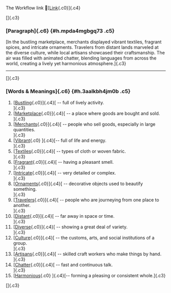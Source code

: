 The Workflow link
👏[[Link](https://www.google.com/url?q=http://www.google.com&sa=D&source=editors&ust=1759767667887604&usg=AOvVaw2Kv_C_3_xR0y91VO3JkvXt){.c0}]{.c4}

[]{.c3}

### [Paragraph]{.c6} {#h.mpda4mgbgq73 .c5}

[In the bustling marketplace, merchants displayed vibrant textiles,
fragrant spices, and intricate ornaments. Travelers from distant lands
marveled at the diverse culture, while local artisans showcased their
craftsmanship. The air was filled with animated chatter, blending
languages from across the world, creating a lively yet harmonious
atmosphere.]{.c3}

------------------------------------------------------------------------

[]{.c3}

### [Words & Meanings]{.c6} {#h.3aalkbh4jm0b .c5}

1.  [[Bustling](https://www.google.com/url?q=http://www.google.com&sa=D&source=editors&ust=1759767667888752&usg=AOvVaw3G6p_wH0-eB6R4iK7id2XT){.c0}]{.c4}[ --
    full of lively activity.\
    ]{.c3}
2.  [[Marketplace](https://www.google.com/url?q=http://www.google.com&sa=D&source=editors&ust=1759767667888982&usg=AOvVaw3A8wYWIjZGU3JZKHkChTmc){.c0}]{.c4}[ --
    a place where goods are bought and sold.\
    ]{.c3}
3.  [[Merchants](https://www.google.com/url?q=http://www.google.com&sa=D&source=editors&ust=1759767667889203&usg=AOvVaw3WYoMDcR441Hk5LHMzS6l8){.c0}]{.c4}[ --
    people who sell goods, especially in large quantities.\
    ]{.c3}
4.  [[Vibrant](https://www.google.com/url?q=http://www.google.com&sa=D&source=editors&ust=1759767667889461&usg=AOvVaw3ZsbpBmy_8HoCQY_OGgS63){.c0}
    ]{.c4}[-- full of life and energy.\
    ]{.c3}
5.  [[Textiles](https://www.google.com/url?q=http://www.google.com&sa=D&source=editors&ust=1759767667889646&usg=AOvVaw0J1YSn-t9b3Tv4gHiRfZyS){.c0}]{.c4}[ --
    types of cloth or woven fabric.\
    ]{.c3}
6.  [[Fragrant](https://www.google.com/url?q=http://www.google.com&sa=D&source=editors&ust=1759767667889848&usg=AOvVaw310V0fPOld7_EEKUjgyx_o){.c0}]{.c4}[ --
    having a pleasant smell.\
    ]{.c3}
7.  [[Intricate](https://www.google.com/url?q=http://www.google.com&sa=D&source=editors&ust=1759767667890037&usg=AOvVaw36hUoMi4QBtq4GfgrqPguf){.c0}]{.c4}[ --
    very detailed or complex.\
    ]{.c3}
8.  [[Ornaments](https://www.google.com/url?q=http://www.google.com&sa=D&source=editors&ust=1759767667890230&usg=AOvVaw0f3Xonv78H3MjhDGxvPoeq){.c0}]{.c4}[ --
    decorative objects used to beautify something.\
    ]{.c3}
9.  [[Travelers](https://www.google.com/url?q=http://www.google.com&sa=D&source=editors&ust=1759767667890454&usg=AOvVaw1Jvgi2WGYuP-bXbhup7ol_){.c0}]{.c4}[ --
    people who are journeying from one place to another.\
    ]{.c3}
10. [[Distant](https://www.google.com/url?q=http://www.google.com&sa=D&source=editors&ust=1759767667890686&usg=AOvVaw3eYUdBIGdt2jQTF_9L9I8N){.c0}]{.c4}[ --
    far away in space or time.\
    ]{.c3}
11. [[Diverse](https://www.google.com/url?q=http://www.google.com&sa=D&source=editors&ust=1759767667890873&usg=AOvVaw017bJEwAVqp7mtQrvGE9al){.c0}]{.c4}[ --
    showing a great deal of variety.\
    ]{.c3}
12. [[Culture](https://www.google.com/url?q=http://www.google.com&sa=D&source=editors&ust=1759767667891062&usg=AOvVaw0p_Az4rYzSNvq_KxZPlTLd){.c0}]{.c4}[ --
    the customs, arts, and social institutions of a group.\
    ]{.c3}
13. [[Artisans](https://www.google.com/url?q=http://www.google.com&sa=D&source=editors&ust=1759767667891304&usg=AOvVaw3me92pTvCRGRjK7yDfkDYE){.c0}]{.c4}[ --
    skilled craft workers who make things by hand.\
    ]{.c3}
14. [[Chatter](https://www.google.com/url?q=http://www.google.com&sa=D&source=editors&ust=1759767667891622&usg=AOvVaw1hzl0xHcsLmcDsfXlWB1FC){.c0}]{.c4}[ --
    fast and continuous talk.\
    ]{.c3}
15. [[Harmonious](https://www.google.com/url?q=http://www.google.com&sa=D&source=editors&ust=1759767667891851&usg=AOvVaw0UWt6pR57Uzz3fmlnznECt){.c0}
    ]{.c4}[-- forming a pleasing or consistent whole.]{.c3}

[]{.c3}

